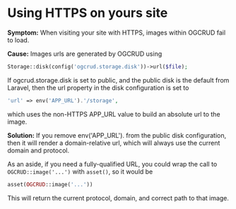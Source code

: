# Using HTTPS on yours site

**Symptom:** When visiting your site with HTTPS, images within OGCRUD fail to load.

**Cause:** Images urls are generated by OGCRUD using

```php
Storage::disk(config('ogcrud.storage.disk'))->url($file);
```

If ogcrud.storage.disk is set to public, and the public disk is the default from Laravel, then the url property in the disk configuration is set to

```php
'url' => env('APP_URL').'/storage',
```

which uses the non-HTTPS APP\_URL value to build an absolute url to the image.

**Solution:** If you remove env\('APP\_URL'\). from the public disk configuration, then it will render a domain-relative url, which will always use the current domain and protocol.

As an aside, if you need a fully-qualified URL, you could wrap the call to `OGCRUD::image('...')` with `asset()`, so it would be

```php
asset(OGCRUD::image('...'))
```

This will return the current protocol, domain, and correct path to that image.

